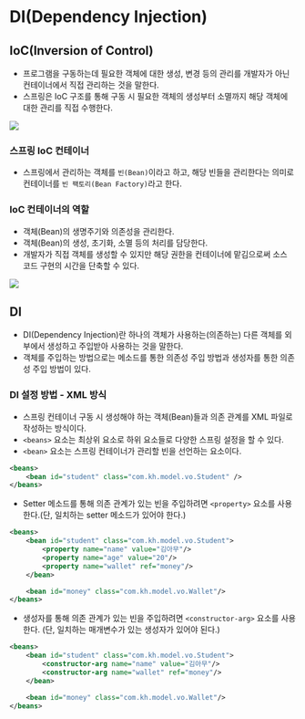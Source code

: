 # DI(Dependency Injection)

## IoC(Inversion of Control)

- 프로그램을 구동하는데 필요한 객체에 대한 생성, 변경 등의 관리를 개발자가 아닌 컨테이너에서 직접 관리하는 것을 말한다.
- 스프링은 IoC 구조를 통해 구동 시 필요한 객체의 생성부터 소멸까지 해당 객체에 대한 관리를 직접 수행한다.

<img src="https://user-images.githubusercontent.com/26870393/182604427-d5e9f400-cc8c-410e-b583-df5de4e50bbc.png">

### 스프링 IoC 컨테이너

- 스프링에서 관리하는 객체를 `빈(Bean)`이라고 하고, 해당 빈들을 관리한다는 의미로 컨테이너를 `빈 팩토리(Bean Factory)`라고 한다.

### IoC 컨테이너의 역할

- 객체(Bean)의 생명주기와 의존성을 관리한다.
- 객체(Bean)의 생성, 초기화, 소멸 등의 처리를 담당한다.
- 개발자가 직접 객체를 생성할 수 있지만 해당 권한을 컨테이너에 맡김으로써 소스 코드 구현의 시간을 단축할 수 있다.

<img src="https://user-images.githubusercontent.com/26870393/182604584-41a1d804-b021-4443-b8e1-6e72885460e7.png">

## DI

- DI(Dependency Injection)란 하나의 객체가 사용하는(의존하는) 다른 객체를 외부에서 생성하고 주입받아 사용하는 것을 말한다.
- 객체를 주입하는 방법으로는 메소드를 통한 의존성 주입 방법과 생성자를 통한 의존성 주입 방법이 있다.

### DI 설정 방법 - XML 방식

- 스프링 컨테이너 구동 시 생성해야 하는 객체(Bean)들과 의존 관계를 XML 파일로 작성하는 방식이다.
- `<beans>` 요소는 최상위 요소로 하위 요소들로 다양한 스프링 설정을 할 수 있다.
- `<bean>` 요소는 스프링 컨테이너가 관리할 빈을 선언하는 요소이다.

```xml
<beans>
    <bean id="student" class="com.kh.model.vo.Student" />
</beans>
```

- Setter 메소드를 통해 의존 관계가 있는 빈을 주입하려면 `<property>` 요소를 사용한다.(단, 일치하는 setter 메소드가 있어야 한다.)

```xml
<beans>
    <bean id="student" class="com.kh.model.vo.Student">
        <property name="name" value="김아무"/>
        <property name="age" value="20"/>
        <property name="wallet" ref="money"/>
    </bean>

    <bean id="money" class="com.kh.model.vo.Wallet"/>
</beans>
```

- 생성자를 통해 의존 관계가 있는 빈을 주입하려면 `<constructor-arg>` 요소를 사용한다. (단, 일치하는 매개변수가 있는 생성자가 있어야 된다.)

```xml
<beans>
    <bean id="student" class="com.kh.model.vo.Student">
        <constructor-arg name="name" value="김아무"/>
        <constructor-arg name="wallet" ref="money"/>
    </bean>

    <bean id="money" class="com.kh.model.vo.Wallet"/>
</beans>
```
